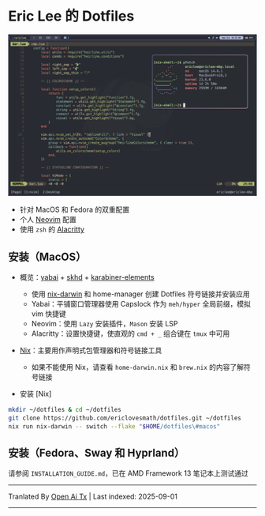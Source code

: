 # Eric Lee 的 Dotfiles

![Neovim 配置](https://raw.githubusercontent.com/ericlovesmath/dotfiles/master/./imgs/desktop.png)

- 针对 MacOS 和 Fedora 的双重配置
- 个人 [Neovim](https://github.com/neovim/neovim) 配置
- 使用 `zsh` 的 [Alacritty](https://github.com/alacritty/alacritty)

## 安装（MacOS）

- 概览：[yabai](https://github.com/koekeishiya/yabai) + [skhd](https://github.com/koekeishiya/skhd) + [karabiner-elements](https://karabiner-elements.pqrs.org/)

    - 使用 [nix-darwin](github.com/LnL7/nix-darwin) 和 home-manager 创建 Dotfiles 符号链接并安装应用
    - Yabai：平铺窗口管理器使用 Capslock 作为 `meh/hyper` 全局前缀，模拟 vim 快捷键
    - Neovim：使用 `Lazy` 安装插件，`Mason` 安装 LSP
    - Alacritty：设置快捷键，使直观的 `cmd + _` 组合键在 `tmux` 中可用

- [Nix](https://github.com/DeterminateSystems/nix-installer)：主要用作声明式包管理器和符号链接工具

    - 如果不能使用 Nix，请查看 `home-darwin.nix` 和 `brew.nix` 的内容了解符号链接
- 安装 [Nix]

```bash
mkdir ~/dotfiles & cd ~/dotfiles
git clone https://github.com/ericlovesmath/dotfiles.git ~/dotfiles
nix run nix-darwin -- switch --flake "$HOME/dotfiles\#macos"
```

## 安装（Fedora、Sway 和 Hyprland）

请参阅 `INSTALLATION_GUIDE.md`，已在 AMD Framework 13 笔记本上测试通过



---


Tranlated By [Open Ai Tx](https://github.com/OpenAiTx/OpenAiTx) | Last indexed: 2025-09-01


---